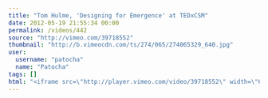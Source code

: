 ```yaml
---
title: "Tom Hulme, 'Designing for Emergence' at TEDxCSM"
date: 2012-05-19 21:55:34 00:00
permalink: /videos/442
source: "http://vimeo.com/39718552"
thumbnail: "http://b.vimeocdn.com/ts/274/065/274065329_640.jpg"
user:
  username: "patocha"
  name: "Patocha"
tags: []
html: "<iframe src=\"http://player.vimeo.com/video/39718552\" width=\"640\" height=\"360\" frameborder=\"0\" webkitallowfullscreen mozallowfullscreen allowfullscreen></iframe>"
---
```


